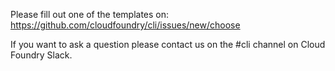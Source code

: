Please fill out one of the templates on: https://github.com/cloudfoundry/cli/issues/new/choose

If you want to ask a question please contact us on the #cli channel on Cloud Foundry Slack.

